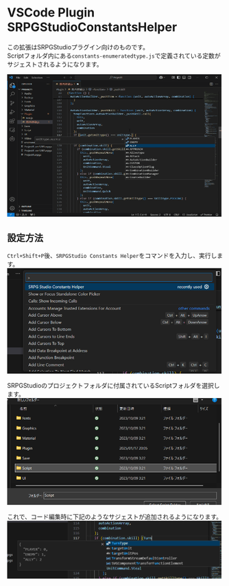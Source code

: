 # VSCode Plugin SRPGStudioConstantsHelper

この拡張はSRPGStudioプラグイン向けのものです。  
Scriptフォルダ内にある`constants-enumeratedtype.js`で定義されている定数がサジェストされるようになります。  

<img src="./material/demo.gif" width="500px">

## 設定方法
`Ctrl+Shift+P`後、`SRPGStudio Constants Helper`をコマンドを入力し、実行します。  
<img src="./material/command.png" width="500px">


SRPGStudioのプロジェクトフォルダに付属されているScriptフォルダを選択します。   
<img src="./material/select_script.png" width="500px">

これで、コード編集時に下記のようなサジェストが追加されるようになります。  
<img src="./material/suggest.png" width="500px">